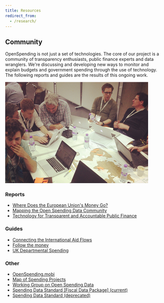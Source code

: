 ```yaml
---
title: Resources
redirect_from:
  - /research/
---
```



## Community

OpenSpending is not just a set of technologies.  The core of our
project is a community of transparency enthusiasts, public finance
experts and data wranglers. We're discussing and developing new ways
to monitor and explain budgets and government spending through the use
of technology.  The following reports and guides are the results of
this ongoing work.

![Photo from MozFest](img/mozfest1.png)

### Reports

- [Where Does the European Union's Money Go?](/resources/eu/)
- [Mapping the Open Spending Data Community](/resources/mappingcommunity/)
- [Technology for Transparent and Accountable Public Finance](resources/gift/)

### Guides

- [Connecting the International Aid Flows](resources/iati/)
- [Follow the money](resources/journo/)
- [UK Departmental Spending](resources/gb-spending/)

### Other

- [OpenSpending.mobi](resources/mobi/)
- [Map of Spending Projects](resources/map-of-spending-projects/)
- [Working Group on Open Spending Data](resources/wg/)
- [Spending Data Standard [Fiscal Data Package] (current)](https://frictionlessdata.io/specs/fiscal-data-package/)
- [Spending Data Standard (deprecated)](resources/standard/)

